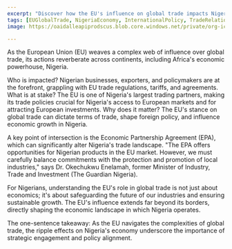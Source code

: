 ```yaml
---
excerpt: "Discover how the EU's influence on global trade impacts Nigeria, shaping economics and policy in our nation."
tags: [EUGlobalTrade, NigeriaEconomy, InternationalPolicy, TradeRelations, EconomicGrowth]
image: https://oaidalleapiprodscus.blob.core.windows.net/private/org-icz6idtlNt9i50IB5ovn2dgl/user-vLI1bL7dfBEchAsrFvrKMXHM/img-R3XNMHqHynVWyoiY6BvluZgk.png?st=2025-05-17T21%3A40%3A25Z&se=2025-05-17T23%3A40%3A25Z&sp=r&sv=2024-08-04&sr=b&rscd=inline&rsct=image/png&skoid=cc612491-d948-4d2e-9821-2683df3719f5&sktid=a48cca56-e6da-484e-a814-9c849652bcb3&skt=2025-05-17T19%3A15%3A00Z&ske=2025-05-18T19%3A15%3A00Z&sks=b&skv=2024-08-04&sig=MAtNVKCGxSGwru8FGSxJqYjcH/bru7vbGEaDBKHJqG4%3D

---
```


As the European Union (EU) weaves a complex web of influence over global trade, its actions reverberate across continents, including Africa's economic powerhouse, Nigeria.

Who is impacted? Nigerian businesses, exporters, and policymakers are at the forefront, grappling with EU trade regulations, tariffs, and agreements. What is at stake? The EU is one of Nigeria's largest trading partners, making its trade policies crucial for Nigeria's access to European markets and for attracting European investments. Why does it matter? The EU's stance on global trade can dictate terms of trade, shape foreign policy, and influence economic growth in Nigeria.

A key point of intersection is the Economic Partnership Agreement (EPA), which can significantly alter Nigeria's trade landscape. "The EPA offers opportunities for Nigerian products in the EU market. However, we must carefully balance commitments with the protection and promotion of local industries," says Dr. Okechukwu Enelamah, former Minister of Industry, Trade and Investment (The Guardian Nigeria).

For Nigerians, understanding the EU's role in global trade is not just about economics; it's about safeguarding the future of our industries and ensuring sustainable growth. The EU's influence extends far beyond its borders, directly shaping the economic landscape in which Nigeria operates.

The one-sentence takeaway: As the EU navigates the complexities of global trade, the ripple effects on Nigeria's economy underscore the importance of strategic engagement and policy alignment.